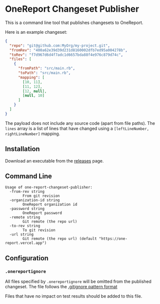 # OneReport Changeset Publisher

This is a command line tool that publishes changesets to OneReport.

Here is an example changeset:

```json
{
  "repo": "git@github.com:MyOrg/my-project.git",
  "fromRev": "400a62e39d39d231d8160002dfb7ed95a004278b",
  "toRev": "f7d967d6d4f7adc1d6657bda88f4e976c879d74c",
  "files": [
    {
      "fromPath": "src/main.rb",
      "toPath": "src/main.rb",
      "mapping": [
        [10, 11],
        [11, 12],
        [12, null],
        [null, 10]
      ]
    }
  ]
}
```

The payload does not include any source code (apart from file paths). The `lines` array is a list of lines that have changed
using a `[leftLineNumber, rightLineNumber]` mapping.

## Installation

Download an executable from the [releases](https://github.com/SmartBear/one-report-changeset-publisher/releases) page.

## Command Line

    Usage of one-report-changeset-publisher:
      -from-rev string
            From git revision
      -organization-id string
            OneReport organization id
      -password string
            OneReport password
      -remote string
            Git remote (the repo url)
      -to-rev string
            To git revision
      -url string
            Git remote (the repo url) (default "https://one-report.vercel.app")

## Configuration

### `.onereportignore`

All files specified by `.onereportignore` will be omitted from the published changeset. The file follows the 
[.gitignore pattern format](https://git-scm.com/docs/gitignore#_pattern_format)

Files that have no impact on test results should be added to this file.
